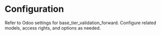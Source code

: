 # Configuration

Refer to Odoo settings for base_tier_validation_forward. Configure related models, access rights, and options as needed.
